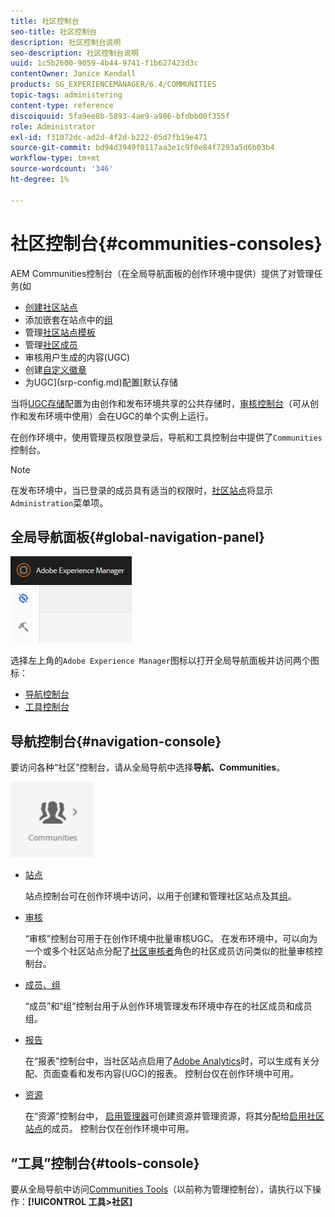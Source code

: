 ```yaml
---
title: 社区控制台
seo-title: 社区控制台
description: 社区控制台说明
seo-description: 社区控制台说明
uuid: 1c5b2600-9059-4b44-9741-f1b627423d3c
contentOwner: Janice Kendall
products: SG_EXPERIENCEMANAGER/6.4/COMMUNITIES
topic-tags: administering
content-type: reference
discoiquuid: 5fa9ee8b-5893-4ae9-a986-bfdbb00f355f
role: Administrator
exl-id: f31072dc-ad2d-4f2d-b222-05d7fb19e471
source-git-commit: bd94d3949f0117aa3e1c9f0e84f7293a5d6b03b4
workflow-type: tm+mt
source-wordcount: '346'
ht-degree: 1%

---
```


# 社区控制台{#communities-consoles}

AEM Communities控制台（在全局导航面板的创作环境中提供）提供了对管理任务(如

* [创建社区站点](sites-console.md)
* 添加嵌套在站点中的[组](groups.md)
* 管理[社区站点模板](sites.md)
* 管理[社区成员](members.md)
* [](moderate-ugc.md) 审核用户生成的内容(UGC)
* 创建[自定义徽章](badges.md)
* 为UGC](srp-config.md)配置[默认存储

当将[UGC存储](working-with-srp.md)配置为由创作和发布环境共享的公共存储时，[审核控制台](moderation.md)（可从创作和发布环境中使用）会在UGC的单个实例上运行。

在创作环境中，使用管理员权限登录后，导航和工具控制台中提供了`Communities`控制台。

>[!NOTE]
>
>在发布环境中，当已登录的成员具有适当的权限时，[社区站点](sites-console.md)将显示`Administration`菜单项。

## 全局导航面板{#global-navigation-panel}

![chlimage_1-91](assets/chlimage_1-91.png)

选择左上角的`Adobe Experience Manager`图标以打开全局导航面板并访问两个图标：

* [导航控制台](#navigation-console)
* [工具控制台](tools.md)

## 导航控制台{#navigation-console}

要访问各种“社区”控制台，请从全局导航中选择&#x200B;**导航、Communities**。

![chlimage_1-92](assets/chlimage_1-92.png)

* [站点](sites-console.md)

   站点控制台可在创作环境中访问，以用于创建和管理社区站点及其[组](groups.md)。

* [审核](moderation.md)

   “审核”控制台可用于在创作环境中批量审核UGC。 在发布环境中，可以向为一个或多个社区站点分配了[社区审核者](users.md#publishenvironmentusersandgroups)角色的社区成员访问类似的批量审核控制台。

* [成员、组](members.md)

   “成员”和“组”控制台用于从创作环境管理发布环境中存在的社区成员和成员组。

* [报告](reports.md)

   在“报表”控制台中，当社区站点启用了[Adobe Analytics](sites-console.md#analytics)时，可以生成有关分配、页面查看和发布内容(UGC)的报表。 控制台仅在创作环境中可用。

* [资源](resources.md)

   在“资源”控制台中， [启用管理器](enablement.md#communitymanagers)可创建资源并管理资源，将其分配给[启用社区站点](overview.md#enablement-community)的成员。 控制台仅在创作环境中可用。

## “工具”控制台{#tools-console}

要从全局导航中访问[Communities Tools](tools.md)（以前称为管理控制台），请执行以下操作：**[!UICONTROL 工具>社区]**
